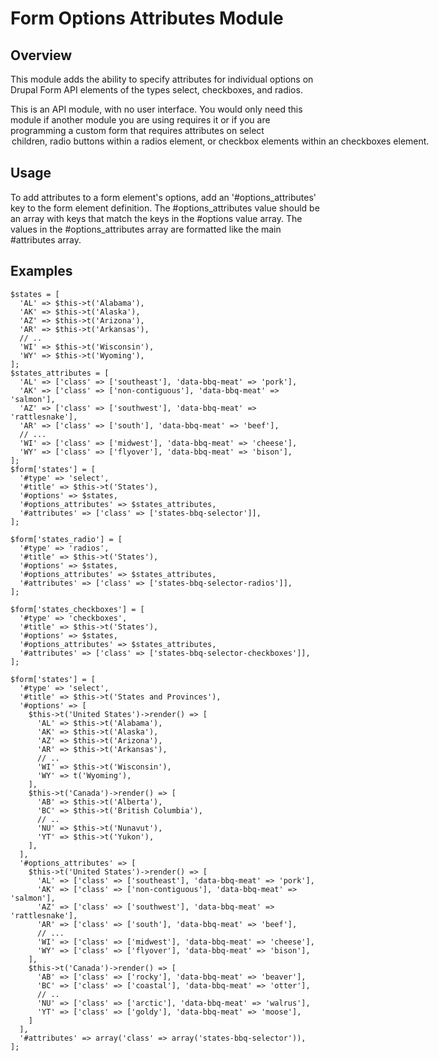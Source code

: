 # Form Options Attributes Module

## Overview

This module adds the ability to specify attributes for individual options
on Drupal Form API elements of the types select, checkboxes, and radios.

This is an API module, with no user interface. You would only need this
module if another module you are using requires it or if you are programming
a custom form that requires attributes on select <option> children, radio
buttons within a radios element, or checkbox elements within an checkboxes
element.


## Usage

To add attributes to a form element's options, add an '#options_attributes'
key to the form element definition. The #options_attributes value should be
an array with keys that match the keys in the #options value array. The values
in the #options_attributes array are formatted like the main #attributes array.

## Examples

```
$states = [
  'AL' => $this->t('Alabama'),
  'AK' => $this->t('Alaska'),
  'AZ' => $this->t('Arizona'),
  'AR' => $this->t('Arkansas'),
  // ..
  'WI' => $this->t('Wisconsin'),
  'WY' => $this->t('Wyoming'),
];
$states_attributes = [
  'AL' => ['class' => ['southeast'], 'data-bbq-meat' => 'pork'],
  'AK' => ['class' => ['non-contiguous'], 'data-bbq-meat' => 'salmon'],
  'AZ' => ['class' => ['southwest'], 'data-bbq-meat' => 'rattlesnake'],
  'AR' => ['class' => ['south'], 'data-bbq-meat' => 'beef'],
  // ...
  'WI' => ['class' => ['midwest'], 'data-bbq-meat' => 'cheese'],
  'WY' => ['class' => ['flyover'], 'data-bbq-meat' => 'bison'],
];
$form['states'] = [
  '#type' => 'select',
  '#title' => $this->t('States'),
  '#options' => $states,
  '#options_attributes' => $states_attributes,
  '#attributes' => ['class' => ['states-bbq-selector']],
];

$form['states_radio'] = [
  '#type' => 'radios',
  '#title' => $this->t('States'),
  '#options' => $states,
  '#options_attributes' => $states_attributes,
  '#attributes' => ['class' => ['states-bbq-selector-radios']],
];

$form['states_checkboxes'] = [
  '#type' => 'checkboxes',
  '#title' => $this->t('States'),
  '#options' => $states,
  '#options_attributes' => $states_attributes,
  '#attributes' => ['class' => ['states-bbq-selector-checkboxes']],
];

```

```
$form['states'] = [
  '#type' => 'select',
  '#title' => $this->t('States and Provinces'),
  '#options' => [
    $this->t('United States')->render() => [
      'AL' => $this->t('Alabama'),
      'AK' => $this->t('Alaska'),
      'AZ' => $this->t('Arizona'),
      'AR' => $this->t('Arkansas'),
      // ..
      'WI' => $this->t('Wisconsin'),
      'WY' => t('Wyoming'),
    ],
    $this->t('Canada')->render() => [
      'AB' => $this->t('Alberta'),
      'BC' => $this->t('British Columbia'),
      // ..
      'NU' => $this->t('Nunavut'),
      'YT' => $this->t('Yukon'),
    ],
  ],
  '#options_attributes' => [
    $this->t('United States')->render() => [
      'AL' => ['class' => ['southeast'], 'data-bbq-meat' => 'pork'],
      'AK' => ['class' => ['non-contiguous'], 'data-bbq-meat' => 'salmon'],
      'AZ' => ['class' => ['southwest'], 'data-bbq-meat' => 'rattlesnake'],
      'AR' => ['class' => ['south'], 'data-bbq-meat' => 'beef'],
      // ...
      'WI' => ['class' => ['midwest'], 'data-bbq-meat' => 'cheese'],
      'WY' => ['class' => ['flyover'], 'data-bbq-meat' => 'bison'],
    ],
    $this->t('Canada')->render() => [
      'AB' => ['class' => ['rocky'], 'data-bbq-meat' => 'beaver'],
      'BC' => ['class' => ['coastal'], 'data-bbq-meat' => 'otter'],
      // ..
      'NU' => ['class' => ['arctic'], 'data-bbq-meat' => 'walrus'],
      'YT' => ['class' => ['goldy'], 'data-bbq-meat' => 'moose'],
    ]
  ],
  '#attributes' => array('class' => array('states-bbq-selector')),
];
```
